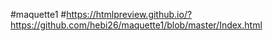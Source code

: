#maquette1 #https://htmlpreview.github.io/?https://github.com/hebi26/maquette1/blob/master/Index.html
